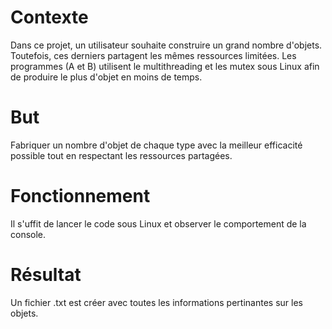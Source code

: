 # Contexte
Dans ce projet, un utilisateur souhaite construire un grand nombre d'objets. Toutefois, ces derniers partagent les mêmes ressources limitées.
Les programmes (A et B) utilisent le multithreading et les mutex sous Linux afin de produire le plus d'objet en moins de temps.

# But
Fabriquer un nombre d'objet de chaque type avec la meilleur efficacité possible tout en respectant les ressources partagées.

# Fonctionnement
Il s'uffit de lancer le code sous Linux et observer le comportement de la console.

# Résultat
Un fichier .txt est créer avec toutes les informations pertinantes sur les objets.

